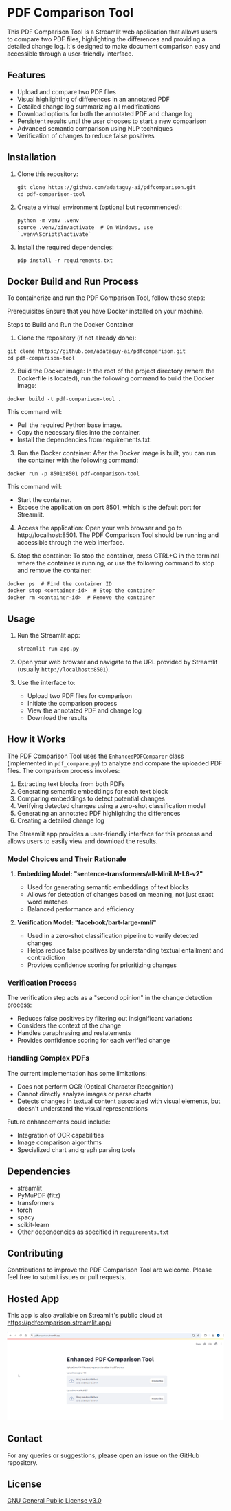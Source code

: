 # PDF Comparison Tool

This PDF Comparison Tool is a Streamlit web application that allows users to compare two PDF files, highlighting the differences and providing a detailed change log. It's designed to make document comparison easy and accessible through a user-friendly interface.

## Features

- Upload and compare two PDF files
- Visual highlighting of differences in an annotated PDF
- Detailed change log summarizing all modifications
- Download options for both the annotated PDF and change log
- Persistent results until the user chooses to start a new comparison
- Advanced semantic comparison using NLP techniques
- Verification of changes to reduce false positives

## Installation

1. Clone this repository:

   ```
   git clone https://github.com/adataguy-ai/pdfcomparison.git
   cd pdf-comparison-tool
   ```

2. Create a virtual environment (optional but recommended):

   ```
   python -m venv .venv
   source .venv/bin/activate  # On Windows, use `.venv\Scripts\activate`
   ```

3. Install the required dependencies:
   ```
   pip install -r requirements.txt
   ```

## Docker Build and Run Process

To containerize and run the PDF Comparison Tool, follow these steps:

Prerequisites
Ensure that you have Docker installed on your machine.

Steps to Build and Run the Docker Container

1. Clone the repository (if not already done):

```
git clone https://github.com/adataguy-ai/pdfcomparison.git
cd pdf-comparison-tool
```

2. Build the Docker image:
   In the root of the project directory (where the Dockerfile is located), run the following command to build the Docker image:

```
docker build -t pdf-comparison-tool .
```

This command will:

- Pull the required Python base image.
- Copy the necessary files into the container.
- Install the dependencies from requirements.txt.

3. Run the Docker container:
   After the Docker image is built, you can run the container with the following command:

```
docker run -p 8501:8501 pdf-comparison-tool
```

This command will:

- Start the container.
- Expose the application on port 8501, which is the default port for Streamlit.

4. Access the application:
   Open your web browser and go to http://localhost:8501. The PDF Comparison Tool should be running and accessible through the web interface.

5. Stop the container:
   To stop the container, press CTRL+C in the terminal where the container is running, or use the following command to stop and remove the container:

```
docker ps  # Find the container ID
docker stop <container-id>  # Stop the container
docker rm <container-id>  # Remove the container
```

## Usage

1. Run the Streamlit app:

   ```bash
   streamlit run app.py
   ```

2. Open your web browser and navigate to the URL provided by Streamlit (usually `http://localhost:8501`).

3. Use the interface to:
   - Upload two PDF files for comparison
   - Initiate the comparison process
   - View the annotated PDF and change log
   - Download the results

## How it Works

The PDF Comparison Tool uses the `EnhancedPDFComparer` class (implemented in `pdf_compare.py`) to analyze and compare the uploaded PDF files. The comparison process involves:

1. Extracting text blocks from both PDFs
2. Generating semantic embeddings for each text block
3. Comparing embeddings to detect potential changes
4. Verifying detected changes using a zero-shot classification model
5. Generating an annotated PDF highlighting the differences
6. Creating a detailed change log

The Streamlit app provides a user-friendly interface for this process and allows users to easily view and download the results.

### Model Choices and Their Rationale

1. **Embedding Model: "sentence-transformers/all-MiniLM-L6-v2"**

   - Used for generating semantic embeddings of text blocks
   - Allows for detection of changes based on meaning, not just exact word matches
   - Balanced performance and efficiency

2. **Verification Model: "facebook/bart-large-mnli"**
   - Used in a zero-shot classification pipeline to verify detected changes
   - Helps reduce false positives by understanding textual entailment and contradiction
   - Provides confidence scoring for prioritizing changes

### Verification Process

The verification step acts as a "second opinion" in the change detection process:

- Reduces false positives by filtering out insignificant variations
- Considers the context of the change
- Handles paraphrasing and restatements
- Provides confidence scoring for each verified change

### Handling Complex PDFs

The current implementation has some limitations:

- Does not perform OCR (Optical Character Recognition)
- Cannot directly analyze images or parse charts
- Detects changes in textual content associated with visual elements, but doesn't understand the visual representations

Future enhancements could include:

- Integration of OCR capabilities
- Image comparison algorithms
- Specialized chart and graph parsing tools

## Dependencies

- streamlit
- PyMuPDF (fitz)
- transformers
- torch
- spacy
- scikit-learn
- Other dependencies as specified in `requirements.txt`

## Contributing

Contributions to improve the PDF Comparison Tool are welcome. Please feel free to submit issues or pull requests.

## Hosted App

This app is also available on Streamlit's public cloud at https://pdfcomparison.streamlit.app/

![StreamlitApp](docs/images/image.png)

## Contact

For any queries or suggestions, please open an issue on the GitHub repository.

## License

[GNU General Public License v3.0](https://www.gnu.org/licenses/gpl-3.0.en.html)
